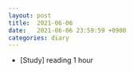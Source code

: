 ```yaml
---
layout: post
title:  2021-06-06
date:   2021-06-06 23:59:59 +0900
categories: diary
---
```


- [Study] reading 1 hour
